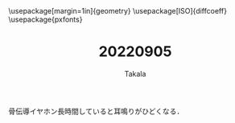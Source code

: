 ﻿---
title: 20220905
yesterday: 20220904
tomorrow: 20220906
days: 983
author: Takala
header-includes:
  - \usepackage[margin=1in]{geometry}
  - \usepackage[ISO]{diffcoeff}
  - \usepackage{pxfonts}
---


骨伝導イヤホン長時間していると耳鳴りがひどくなる．
